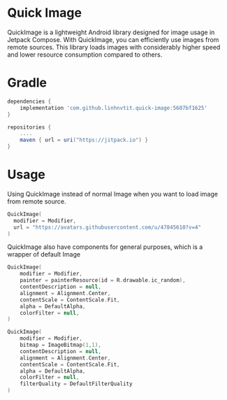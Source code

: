 # Quick Image
QuickImage is a lightweight Android library designed for image usage in Jetpack Compose. With QuickImage, you can efficiently use images from remote sources. This library loads images with considerably higher speed and lower resource consumption compared to others.


# Gradle
```groovy
dependencies {
    implementation 'com.github.linhnvtit.quick-image:5607bf1625'
}
```
```groovy
repositories {
    ....
    maven { url = uri("https://jitpack.io") }
}
```

# Usage
Using QuickImage instead of normal Image when you want to load image from remote source.
```kotlin
QuickImage(
  modifier = Modifier,
  url = "https://avatars.githubusercontent.com/u/47845610?v=4"
)
```

QuickImage also have components for general purposes, which is a wrapper of default Image
```kotlin
QuickImage(
    modifier = Modifier,
    painter = painterResource(id = R.drawable.ic_random),
    contentDescription = null,
    alignment = Alignment.Center,
    contentScale = ContentScale.Fit,
    alpha = DefaultAlpha,
    colorFilter = null,
)
```

```kotlin
QuickImage(
    modifier = Modifier,
    bitmap = ImageBitmap(1,1),
    contentDescription = null,
    alignment = Alignment.Center,
    contentScale = ContentScale.Fit,
    alpha = DefaultAlpha,
    colorFilter = null,
    filterQuality = DefaultFilterQuality
)
```

